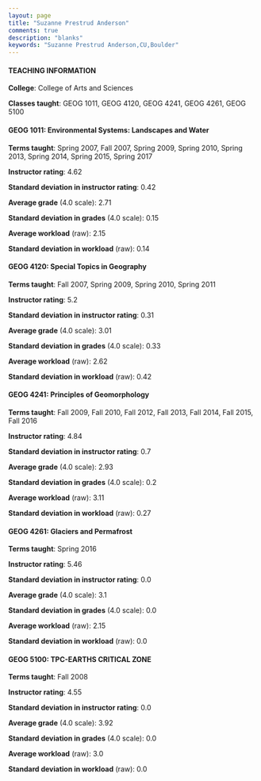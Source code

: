 ```yaml
---
layout: page
title: "Suzanne Prestrud Anderson" 
comments: true
description: "blanks"
keywords: "Suzanne Prestrud Anderson,CU,Boulder"
---
```

<head>
<script src="https://ajax.googleapis.com/ajax/libs/jquery/2.1.3/jquery.min.js"></script>
<script src="https://dl.dropboxusercontent.com/s/pc42nxpaw1ea4o9/highcharts.js?dl=0"></script>
<!-- <script src="../assets/js/highcharts.js"></script> -->
<style type="text/css">@font-face {
	font-family: "Bebas Neue";
	src: url(https://www.filehosting.org/file/details/544349/BebasNeue Regular.otf) format("opentype");
	}
	h1.Bebas { 
		font-family: "Bebas Neue", Verdana, Tahoma;
	}
</style>
</head>
	   
#### TEACHING INFORMATION

**College**: College of Arts and Sciences

**Classes taught**: GEOG 1011, GEOG 4120, GEOG 4241, GEOG 4261, GEOG 5100

#### GEOG 1011: Environmental Systems: Landscapes and Water

**Terms taught**: Spring 2007, Fall 2007, Spring 2009, Spring 2010, Spring 2013, Spring 2014, Spring 2015, Spring 2017

**Instructor rating**: 4.62

**Standard deviation in instructor rating**: 0.42

**Average grade** (4.0 scale): 2.71

**Standard deviation in grades** (4.0 scale): 0.15

**Average workload** (raw): 2.15

**Standard deviation in workload** (raw): 0.14

#### GEOG 4120: Special Topics in Geography

**Terms taught**: Fall 2007, Spring 2009, Spring 2010, Spring 2011

**Instructor rating**: 5.2

**Standard deviation in instructor rating**: 0.31

**Average grade** (4.0 scale): 3.01

**Standard deviation in grades** (4.0 scale): 0.33

**Average workload** (raw): 2.62

**Standard deviation in workload** (raw): 0.42

#### GEOG 4241: Principles of Geomorphology

**Terms taught**: Fall 2009, Fall 2010, Fall 2012, Fall 2013, Fall 2014, Fall 2015, Fall 2016

**Instructor rating**: 4.84

**Standard deviation in instructor rating**: 0.7

**Average grade** (4.0 scale): 2.93

**Standard deviation in grades** (4.0 scale): 0.2

**Average workload** (raw): 3.11

**Standard deviation in workload** (raw): 0.27

#### GEOG 4261: Glaciers and Permafrost

**Terms taught**: Spring 2016

**Instructor rating**: 5.46

**Standard deviation in instructor rating**: 0.0

**Average grade** (4.0 scale): 3.1

**Standard deviation in grades** (4.0 scale): 0.0

**Average workload** (raw): 2.15

**Standard deviation in workload** (raw): 0.0

#### GEOG 5100: TPC-EARTHS CRITICAL ZONE

**Terms taught**: Fall 2008

**Instructor rating**: 4.55

**Standard deviation in instructor rating**: 0.0

**Average grade** (4.0 scale): 3.92

**Standard deviation in grades** (4.0 scale): 0.0

**Average workload** (raw): 3.0

**Standard deviation in workload** (raw): 0.0

